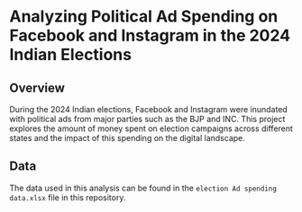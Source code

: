 # Analyzing Political Ad Spending on Facebook and Instagram in the 2024 Indian Elections
## Overview
During the 2024 Indian elections, Facebook and Instagram were inundated with political ads from major parties such as the BJP and INC. This project explores the amount of money spent on election campaigns across different states and the impact of this spending on the digital landscape.
## Data
The data used in this analysis can be found in the `election Ad spending data.xlsx` file in this repository.
